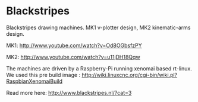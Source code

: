 Blackstripes
============

Blackstripes drawing machines. MK1 v-plotter design, MK2 kinematic-arms design.

MK1: http://www.youtube.com/watch?v=Od8OGbsfzPY

MK2: http://www.youtube.com/watch?v=u11jDH18Qqw

The machines are driven by a Raspberry-Pi running xenomai based rt-linux. We used this pre build image : http://wiki.linuxcnc.org/cgi-bin/wiki.pl?RaspbianXenomaiBuild

Read more here: http://www.blackstripes.nl/?cat=3

